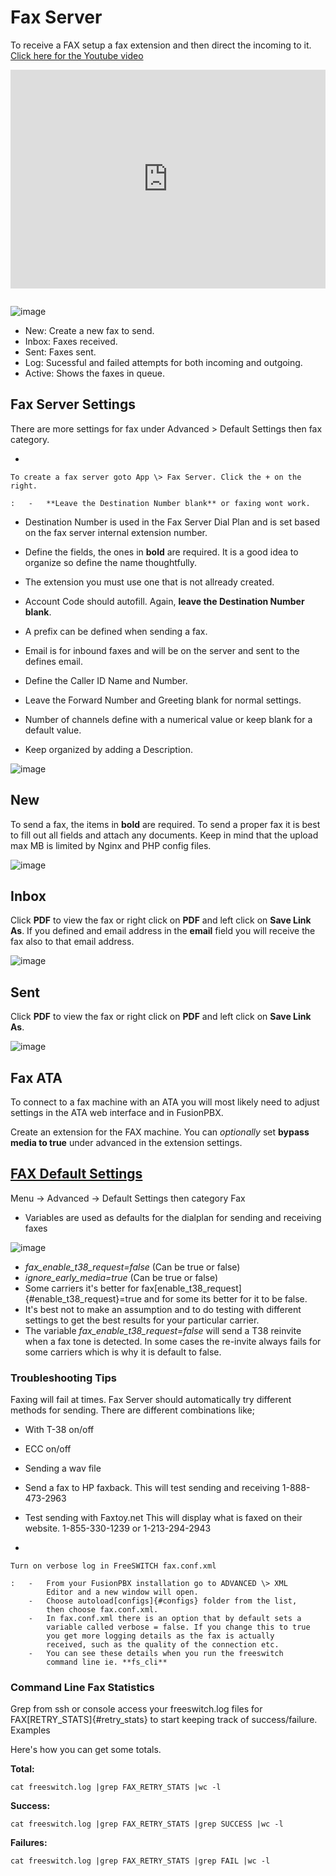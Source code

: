 # Fax Server

To receive a FAX setup a fax extension and then direct the incoming to
it. [Click here for the Youtube video](https://youtu.be/AJHcle2U3n4)

<div style="text-align: center; margin-bottom: 2em;">
<iframe width="100%" height="350" src="https://www.youtube.com/embed/AJHcle2U3n4?rel=0" frameborder="0" ; encrypted-media" allowfullscreen></iframe>
</div>

![image](../_static/images/fusionpbx_fax.jpg)

-   New: Create a new fax to send.
-   Inbox: Faxes received.
-   Sent: Faxes sent.
-   Log: Sucessful and failed attempts for both incoming and outgoing.
-   Active: Shows the faxes in queue.

## Fax Server Settings

There are more settings for fax under Advanced \> Default Settings then
fax category.

-   

    To create a fax server goto App \> Fax Server. Click the + on the right.

    :   -   **Leave the Destination Number blank** or faxing wont work.

-   Destination Number is used in the Fax Server Dial Plan and is set
    based on the fax server internal extension number.

-   Define the fields, the ones in **bold** are required. It is a good
    idea to organize so define the name thoughtfully.

-   The extension you must use one that is not allready created.

-   Account Code should autofill. Again, **leave the Destination Number
    blank**.

-   A prefix can be defined when sending a fax.

-   Email is for inbound faxes and will be on the server and sent to the
    defines email.

-   Define the Caller ID Name and Number.

-   Leave the Forward Number and Greeting blank for normal settings.

-   Number of channels define with a numerical value or keep blank for a
    default value.

-   Keep organized by adding a Description.

![image](../_static/images/fusionpbx_fax5.jpg)

## New

To send a fax, the items in **bold** are required. To send a proper fax
it is best to fill out all fields and attach any documents. Keep in mind
that the upload max MB is limited by Nginx and PHP config files.

![image](../_static/images/fusionpbx_fax1.jpg)

## Inbox

Click **PDF** to view the fax or right click on **PDF** and left click
on **Save Link As**. If you defined and email address in the **email**
field you will receive the fax also to that email address.

![image](../_static/images/fusionpbx_fax4.jpg)

## Sent

Click **PDF** to view the fax or right click on **PDF** and left click
on **Save Link As**.

![image](../_static/images/fusionpbx_fax3.jpg)

## Fax ATA

To connect to a fax machine with an ATA you will most likely need to
adjust settings in the ATA web interface and in FusionPBX.

Create an extension for the FAX machine. You can *optionally* set
**bypass media to true** under advanced in the extension settings.

## [FAX Default Settings](/en/latest/advanced/default_settings.html#id12)

Menu -\> Advanced -\> Default Settings then category Fax

-   Variables are used as defaults for the dialplan for sending and
    receiving faxes

![image](../_static/images/fax_variables.jpg)

-   *fax_enable_t38_request=false* (Can be true or false)
-   *ignore_early_media=true* (Can be true or false)
-   Some carriers it\'s better for
    fax[enable_t38_request]{#enable_t38_request}=true and for some its
    better for it to be false.
-   It\'s best not to make an assumption and to do testing with
    different settings to get the best results for your particular
    carrier.
-   The variable *fax_enable_t38_request=false* will send a T38 reinvite
    when a fax tone is detected. In some cases the re-invite always
    fails for some carriers which is why it is default to false.

### Troubleshooting Tips

Faxing will fail at times. Fax Server should automatically try different
methods for sending. There are different combinations like;

-   With T-38 on/off

-   ECC on/off

-   Sending a wav file

-   Send a fax to HP faxback. This will test sending and receiving
    1-888-473-2963

-   Test sending with Faxtoy.net This will display what is faxed on
    their website. 1-855-330-1239 or 1-213-294-2943

-   

    Turn on verbose log in FreeSWITCH fax.conf.xml

    :   -   From your FusionPBX installation go to ADVANCED \> XML
            Editor and a new window will open.
        -   Choose autoload[configs]{#configs} folder from the list,
            then choose fax.conf.xml.
        -   In fax.conf.xml there is an option that by default sets a
            variable called verbose = false. If you change this to true
            you get more logging details as the fax is actually
            received, such as the quality of the connection etc.
        -   You can see these details when you run the freeswitch
            command line ie. **fs_cli**

### Command Line Fax Statistics

Grep from ssh or console access your freeswitch.log files for
FAX[RETRY_STATS]{#retry_stats} to start keeping track of
success/failure. Examples

Here\'s how you can get some totals.

**Total:**

    cat freeswitch.log |grep FAX_RETRY_STATS |wc -l

**Success:**

    cat freeswitch.log |grep FAX_RETRY_STATS |grep SUCCESS |wc -l

**Failures:**

    cat freeswitch.log |grep FAX_RETRY_STATS |grep FAIL |wc -l
